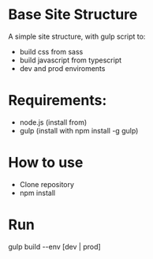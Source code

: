 
Base Site Structure
===================

A simple site structure, with gulp script to: 

* build css from sass
* build javascript from typescript
* dev and prod enviroments

# Requirements: 
* node.js (install from)
* gulp (install with npm install -g gulp)

# How to use

* Clone repository 
* npm install

# Run

gulp build --env [dev | prod]
